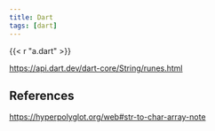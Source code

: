 ```yaml
---
title: Dart
tags: [dart]
---
```


{{< r "a.dart" >}}

<https://api.dart.dev/dart-core/String/runes.html>

## References

<https://hyperpolyglot.org/web#str-to-char-array-note>
